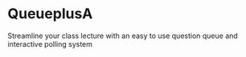 # QueueplusA
Streamline your class lecture with an easy to use question queue and interactive polling system
